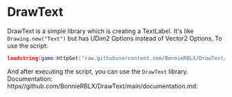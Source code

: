 # DrawText
DrawText is a simple library which is creating a TextLabel. It's like ```Drawing.new("Text")``` but has UDim2 Options instead of Vector2 Options.
To use the script:
```lua
loadstring(game:HttpGet("raw.githubusercontent.com/BonnieRBLX/DrawText/main/main.luau"))("BonnieRBLX")
```
And after executing the script, you can use the ```DrawText``` library. Documentation: https//github.com/BonnieRBLX/DrawText/main/documentation.md:
